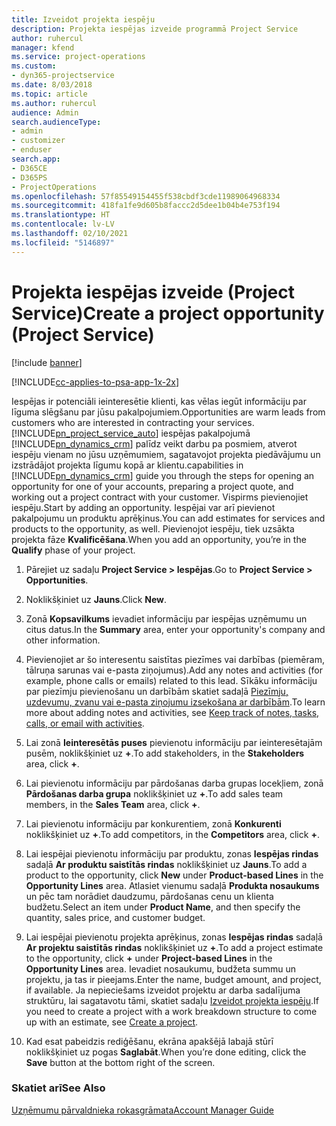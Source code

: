 ```yaml
---
title: Izveidot projekta iespēju
description: Projekta iespējas izveide programmā Project Service
author: ruhercul
manager: kfend
ms.service: project-operations
ms.custom:
- dyn365-projectservice
ms.date: 8/03/2018
ms.topic: article
ms.author: ruhercul
audience: Admin
search.audienceType:
- admin
- customizer
- enduser
search.app:
- D365CE
- D365PS
- ProjectOperations
ms.openlocfilehash: 57f85549154455f538cbdf3cde11989064968334
ms.sourcegitcommit: 418fa1fe9d605b8faccc2d5dee1b04b4e753f194
ms.translationtype: HT
ms.contentlocale: lv-LV
ms.lasthandoff: 02/10/2021
ms.locfileid: "5146897"
---
```

# <a name="create-a-project-opportunity-project-service"></a><span data-ttu-id="45e0e-103">Projekta iespējas izveide (Project Service)</span><span class="sxs-lookup"><span data-stu-id="45e0e-103">Create a project opportunity (Project Service)</span></span>

[!include [banner](../includes/psa-now-project-operations.md)]

[!INCLUDE[cc-applies-to-psa-app-1x-2x](../includes/cc-applies-to-psa-app-1x-2x.md)]

<span data-ttu-id="45e0e-104">Iespējas ir potenciāli ieinteresētie klienti, kas vēlas iegūt informāciju par līguma slēgšanu par jūsu pakalpojumiem.</span><span class="sxs-lookup"><span data-stu-id="45e0e-104">Opportunities are warm leads from customers who are interested in contracting your services.</span></span> [!INCLUDE[pn_project_service_auto](../includes/pn-project-service-auto.md)] <span data-ttu-id="45e0e-105">iespējas pakalpojumā [!INCLUDE[pn_dynamics_crm](../includes/pn-dynamics-crm.md)] palīdz veikt darbu pa posmiem, atverot iespēju vienam no jūsu uzņēmumiem, sagatavojot projekta piedāvājumu un izstrādājot projekta līgumu kopā ar klientu.</span><span class="sxs-lookup"><span data-stu-id="45e0e-105">capabilities in [!INCLUDE[pn_dynamics_crm](../includes/pn-dynamics-crm.md)] guide you through the steps for opening an opportunity for one of your accounts, preparing a project quote, and working out a project contract with your customer.</span></span> <span data-ttu-id="45e0e-106">Vispirms pievienojiet iespēju.</span><span class="sxs-lookup"><span data-stu-id="45e0e-106">Start by adding an opportunity.</span></span> <span data-ttu-id="45e0e-107">Iespējai var arī pievienot pakalpojumu un produktu aprēķinus.</span><span class="sxs-lookup"><span data-stu-id="45e0e-107">You can add estimates for services and products to the opportunity, as well.</span></span> <span data-ttu-id="45e0e-108">Pievienojot iespēju, tiek uzsākta projekta fāze **Kvalificēšana**.</span><span class="sxs-lookup"><span data-stu-id="45e0e-108">When you add an opportunity, you’re in the **Qualify** phase of your project.</span></span>  
  
1.  <span data-ttu-id="45e0e-109">Pārejiet uz sadaļu **Project Service > Iespējas**.</span><span class="sxs-lookup"><span data-stu-id="45e0e-109">Go to **Project Service > Opportunities**.</span></span>  
  
2.  <span data-ttu-id="45e0e-110">Noklikšķiniet uz **Jauns**.</span><span class="sxs-lookup"><span data-stu-id="45e0e-110">Click **New**.</span></span>  
  
3.  <span data-ttu-id="45e0e-111">Zonā **Kopsavilkums** ievadiet informāciju par iespējas uzņēmumu un citus datus.</span><span class="sxs-lookup"><span data-stu-id="45e0e-111">In the **Summary** area, enter your opportunity's company and other information.</span></span>  
  
4.  <span data-ttu-id="45e0e-112">Pievienojiet ar šo interesentu saistītas piezīmes vai darbības (piemēram, tālruņa sarunas vai e-pasta ziņojumus).</span><span class="sxs-lookup"><span data-stu-id="45e0e-112">Add any notes and activities (for example, phone calls or emails) related to this lead.</span></span> <span data-ttu-id="45e0e-113">Sīkāku informāciju par piezīmju pievienošanu un darbībām skatiet sadaļā [Piezīmju, uzdevumu, zvanu vai e-pasta ziņojumu izsekošana ar darbībām](https://docs.microsoft.com/dynamics365/customerengagement/on-premises/basics/work-with-activities).</span><span class="sxs-lookup"><span data-stu-id="45e0e-113">To learn more about adding notes and activities, see [Keep track of notes, tasks, calls, or email with activities](https://docs.microsoft.com/dynamics365/customerengagement/on-premises/basics/work-with-activities).</span></span>  
  
5.  <span data-ttu-id="45e0e-114">Lai zonā **Ieinteresētās puses** pievienotu informāciju par ieinteresētajām pusēm, noklikšķiniet uz **+**.</span><span class="sxs-lookup"><span data-stu-id="45e0e-114">To add stakeholders, in the **Stakeholders** area, click **+**.</span></span>  
  
6.  <span data-ttu-id="45e0e-115">Lai pievienotu informāciju par pārdošanas darba grupas locekļiem, zonā **Pārdošanas darba grupa** noklikšķiniet uz **+**.</span><span class="sxs-lookup"><span data-stu-id="45e0e-115">To add sales team members, in the **Sales Team** area, click **+**.</span></span>  
  
7.  <span data-ttu-id="45e0e-116">Lai pievienotu informāciju par konkurentiem, zonā **Konkurenti** noklikšķiniet uz **+**.</span><span class="sxs-lookup"><span data-stu-id="45e0e-116">To add competitors, in the **Competitors** area, click **+**.</span></span>  
  
8.  <span data-ttu-id="45e0e-117">Lai iespējai pievienotu informāciju par produktu, zonas **Iespējas rindas** sadaļā **Ar produktu saistītās rindas** noklikšķiniet uz **Jauns**.</span><span class="sxs-lookup"><span data-stu-id="45e0e-117">To add a product to the opportunity, click **New** under **Product-based Lines** in the **Opportunity Lines** area.</span></span> <span data-ttu-id="45e0e-118">Atlasiet vienumu sadaļā **Produkta nosaukums** un pēc tam norādiet daudzumu, pārdošanas cenu un klienta budžetu.</span><span class="sxs-lookup"><span data-stu-id="45e0e-118">Select an item under **Product Name**, and then specify the quantity, sales price, and customer budget.</span></span>  
  
9. <span data-ttu-id="45e0e-119">Lai iespējai pievienotu projekta aprēķinus, zonas **Iespējas rindas** sadaļā **Ar projektu saistītās rindas** noklikšķiniet uz **+**.</span><span class="sxs-lookup"><span data-stu-id="45e0e-119">To add a project estimate to the opportunity, click **+** under **Project-based Lines** in the **Opportunity Lines** area.</span></span> <span data-ttu-id="45e0e-120">Ievadiet nosaukumu, budžeta summu un projektu, ja tas ir pieejams.</span><span class="sxs-lookup"><span data-stu-id="45e0e-120">Enter the name, budget amount, and project, if available.</span></span> <span data-ttu-id="45e0e-121">Ja nepieciešams izveidot projektu ar darba sadalījuma struktūru, lai sagatavotu tāmi, skatiet sadaļu [Izveidot projekta iespēju](../psa/create-project.md).</span><span class="sxs-lookup"><span data-stu-id="45e0e-121">If you need to create a project with a work breakdown structure to come up with an estimate, see [Create a project](../psa/create-project.md).</span></span>  
  
10. <span data-ttu-id="45e0e-122">Kad esat pabeidzis rediģēšanu, ekrāna apakšējā labajā stūrī noklikšķiniet uz pogas **Saglabāt**.</span><span class="sxs-lookup"><span data-stu-id="45e0e-122">When you’re done editing, click the **Save** button at the bottom right of the screen.</span></span>  
  
### <a name="see-also"></a><span data-ttu-id="45e0e-123">Skatiet arī</span><span class="sxs-lookup"><span data-stu-id="45e0e-123">See Also</span></span>  
 [<span data-ttu-id="45e0e-124">Uzņēmumu pārvaldnieka rokasgrāmata</span><span class="sxs-lookup"><span data-stu-id="45e0e-124">Account Manager Guide</span></span>](../psa/account-manager-guide.md)
